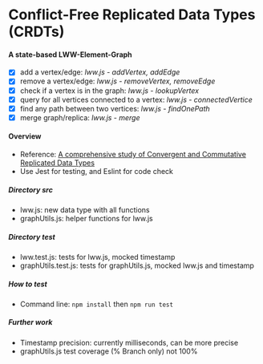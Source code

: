 # Conflict-Free Replicated Data Types (CRDTs)

#### A state-based LWW-Element-Graph

-   [x] add a vertex/edge: _lww.js - addVertex, addEdge_
-   [x] remove a vertex/edge: _lww.js - removeVertex, removeEdge_
-   [x] check if a vertex is in the graph: _lww.js - lookupVertex_
-   [x] query for all vertices connected to a vertex: _lww.js - connectedVertice_
-   [x] find any path between two vertices: _lww.js - findOnePath_
-   [x] merge graph/replica: _lww.js - merge_

#### Overview

-   Reference: [A comprehensive study of Convergent and Commutative
    Replicated Data Types](https://hal.inria.fr/inria-00555588/PDF/techreport.pdf)
-   Use Jest for testing, and Eslint for code check

##### Directory src

-   lww.js: new data type with all functions
-   graphUtils.js: helper functions for lww.js

##### Directory test

-   lww.test.js: tests for lww.js, mocked timestamp
-   graphUtils.test.js: tests for graphUtils.js, mocked lww.js and timestamp

##### How to test

-   Command line: `npm install` then `npm run test`

##### Further work

-   Timestamp precision: currently milliseconds, can be more precise
-   graphUtils.js test coverage (% Branch only) not 100%

